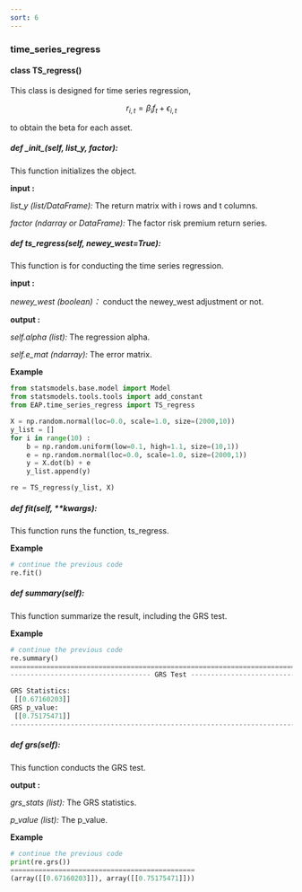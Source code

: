 ```yaml
---
sort: 6
---
```


###  time_series_regress

#### class TS_regress()

This class is designed for time series regression, 


$$
r_{i,t} = \beta_if_t + \epsilon_{i,t}
$$


to obtain the beta for each asset.



##### def \__init__(self, list_y, factor):

This function initializes the object.

**input :**

*list_y (list/DataFrame):* The return matrix with i rows and t columns.

*factor (ndarray or DataFrame):* The factor risk premium return series.



##### def ts_regress(self, newey_west=*True*):

This function is for conducting the time series regression.

**input :**

*newey_west  (boolean)：* conduct the newey_west adjustment or not.

**output :**

*self.alpha (list):* The regression alpha.

*self.e_mat (ndarray):* The error matrix.



**Example**

```python
from statsmodels.base.model import Model
from statsmodels.tools.tools import add_constant
from EAP.time_series_regress import TS_regress

X = np.random.normal(loc=0.0, scale=1.0, size=(2000,10))
y_list = []
for i in range(10) :
    b = np.random.uniform(low=0.1, high=1.1, size=(10,1))
    e = np.random.normal(loc=0.0, scale=1.0, size=(2000,1))
    y = X.dot(b) + e 
    y_list.append(y)

re = TS_regress(y_list, X)
```



##### def fit(self, **kwargs):

This function runs the function, ts_regress.

**Example**

```python
# continue the previous code
re.fit()
```



##### def summary(self):

This function summarize the result, including the GRS test.

**Example**

```python
# continue the previous code
re.summary()
=============================================================================
----------------------------------- GRS Test -------------------------------- 

GRS Statistics: 
 [[0.67160203]]
GRS p_value: 
 [[0.75175471]]
------------------------------------------------------------------------------
```



##### def grs(self):

This function conducts the GRS test.

**output :**

*grs_stats (list):* The GRS statistics.

*p_value (list):* The p_value.



**Example**

```python
# continue the previous code
print(re.grs())
==============================================
(array([[0.67160203]]), array([[0.75175471]]))
```

